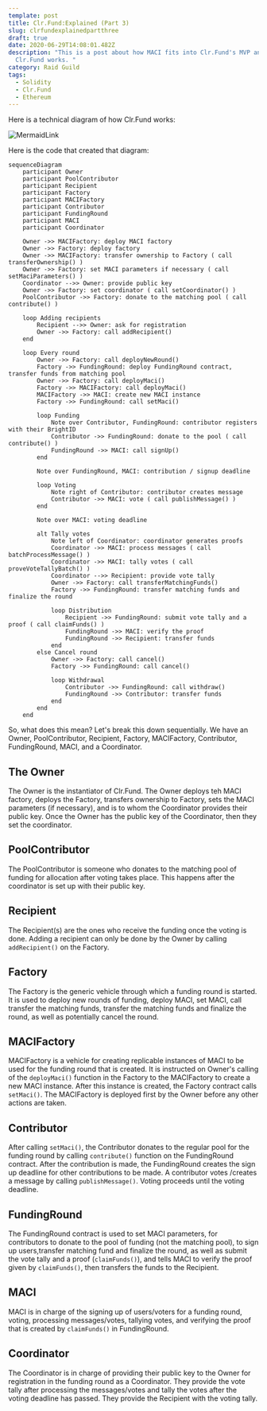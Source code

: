 ```yaml
---
template: post
title: Clr.Fund:Explained (Part 3)
slug: clrfundexplainedpartthree
draft: true
date: 2020-06-29T14:08:01.482Z
description: "This is a post about how MACI fits into Clr.Fund's MVP and how
  Clr.Fund works. "
category: Raid Guild
tags:
  - Solidity
  - Clr.Fund
  - Ethereum
---
```

Here is a technical diagram of how Clr.Fund works: 

![MermaidLink](https://imgur.com/M5bAC0S.png) 

Here is the code that created that diagram: 
```
sequenceDiagram
    participant Owner
    participant PoolContributor
    participant Recipient
    participant Factory
    participant MACIFactory
    participant Contributor
    participant FundingRound
    participant MACI
    participant Coordinator
    
    Owner ->> MACIFactory: deploy MACI factory
    Owner ->> Factory: deploy factory
    Owner ->> MACIFactory: transfer ownership to Factory ( call transferOwnership() )
    Owner ->> Factory: set MACI parameters if necessary ( call setMaciParameters() )
    Coordinator -->> Owner: provide public key
    Owner ->> Factory: set coordinator ( call setCoordinator() )
    PoolContributor ->> Factory: donate to the matching pool ( call contribute() )

    loop Adding recipients
        Recipient -->> Owner: ask for registration
        Owner ->> Factory: call addRecipient()
    end
    
    loop Every round
        Owner ->> Factory: call deployNewRound()
        Factory ->> FundingRound: deploy FundingRound contract, transfer funds from matching pool
        Owner ->> Factory: call deployMaci()
        Factory ->> MACIFactory: call deployMaci()
        MACIFactory ->> MACI: create new MACI instance
        Factory ->> FundingRound: call setMaci()
        
        loop Funding
            Note over Contributor, FundingRound: contributor registers with their BrightID
            Contributor ->> FundingRound: donate to the pool ( call contribute() )
            FundingRound ->> MACI: call signUp()
        end
        
        Note over FundingRound, MACI: contribution / signup deadline
        
        loop Voting
            Note right of Contributor: contributor creates message
            Contributor ->> MACI: vote ( call publishMessage() )
        end
        
        Note over MACI: voting deadline

        alt Tally votes
            Note left of Coordinator: coordinator generates proofs
            Coordinator ->> MACI: process messages ( call batchProcessMessage() )
            Coordinator ->> MACI: tally votes ( call proveVoteTallyBatch() )
            Coordinator -->> Recipient: provide vote tally
            Owner ->> Factory: call transferMatchingFunds()
            Factory ->> FundingRound: transfer matching funds and finalize the round

            loop Distribution
                Recipient ->> FundingRound: submit vote tally and a proof ( call claimFunds() )
                FundingRound ->> MACI: verify the proof
                FundingRound ->> Recipient: transfer funds
            end
        else Cancel round
            Owner ->> Factory: call cancel()
            Factory ->> FundingRound: call cancel()

            loop Withdrawal
                Contributor ->> FundingRound: call withdraw()
                FundingRound ->> Contributor: transfer funds
            end
        end
    end

```

So, what does this mean? 
Let's break this down sequentially. We have an Owner, PoolContributor, Recipient, Factory, MACIFactory, Contributor, FundingRound, MACI, and a Coordinator. 

## The Owner

The Owner is the instantiator of Clr.Fund. The Owner deploys teh MACI factory, deploys the Factory, transfers ownership to Factory, sets the MACI parameters (if necessary), and is to whom the Coordinator provides their public key. Once the Owner has the public key of the Coordinator, then they set the coordinator. 

## PoolContributor

The PoolContributor is someone who donates to the matching pool of funding for allocation after voting takes place. This happens after the coordinator is set up with their public key.   

## Recipient
The Recipient(s) are the ones who receive the funding once the voting is done. Adding a recipient can only be done by the Owner by calling ```addRecipient()``` on the Factory. 

## Factory
The Factory is the generic vehicle through which a funding round is started. It is used to deploy new rounds of funding, deploy MACI, set MACI, call transfer the matching funds, transfer the matching funds and finalize the round, as well as potentially cancel the round. 

## MACIFactory
MACIFactory is a vehicle for creating replicable instances of MACI to be used for the funding round that is created. It is instructed on Owner's calling of the ```deployMaci()``` function in the Factory to the MACIFactory to create a new MACI instance. After this instance is created, the Factory contract calls ```setMaci()```. The MACIFactory is deployed first by the Owner before any other actions are taken. 

## Contributor
After calling ```setMaci()```, the Contributor donates to the regular pool for the funding round by calling ```contribute()``` function on the FundingRound contract. After the contribution is made, the FundingRound creates the sign up deadline for other contributions to be made. A contributor votes /creates a message by calling ```publishMessage()```. Voting proceeds until the voting deadline. 

## FundingRound
The FundingRound contract is used to set MACI parameters, for contributors to donate to the pool of funding (not the matching pool), to sign up users,transfer matching fund and finalize the round, as well as submit the vote tally and a proof (```claimFunds()```), and tells MACI to verify the proof given by ```claimFunds()```, then transfers the funds to the Recipient. 

## MACI
MACI is in charge of the signing up of users/voters for a funding round, voting, processing messages/votes, tallying votes, and verifying the proof that is created by ```claimFunds()``` in FundingRound. 

## Coordinator
The Coordinator is in charge of providing their public key to the Owner for registration in the funding round as a Coordinator. They provide the vote tally after processing the messages/votes and tally the votes after the voting deadline has passed. They provide the Recipient with the voting tally. 

